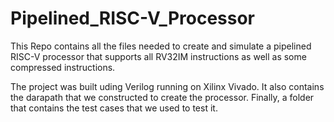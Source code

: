 # Pipelined_RISC-V_Processor
This Repo contains all the files needed to create and simulate a pipelined RISC-V processor that supports all RV32IM instructions as well as some compressed instructions.

The project was built uding Verilog running on Xilinx Vivado.
It also contains the darapath that we constructed to create the processor.
Finally, a folder that contains the test cases that we used to test it.
